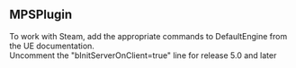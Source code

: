 ## MPSPlugin

To work with Steam, add the appropriate commands to DefaultEngine from the UE documentation.  
Uncomment the "bInitServerOnClient=true" line for release 5.0 and later
